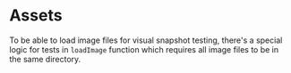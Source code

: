# Assets

To be able to load image files for visual snapshot testing, there's a special logic
for tests in `loadImage` function which requires all image files to be in the same directory.
